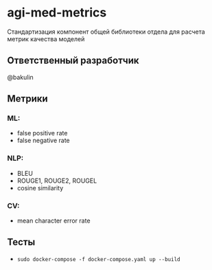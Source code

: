 # agi-med-metrics

Стандартизация компонент общей библиотеки отдела для расчета метрик качества моделей

## Ответственный разработчик

@bakulin

## Метрики

### ML: 

- false positive rate
- false negative rate

### NLP: 

- BLEU
- ROUGE1, ROUGE2, ROUGEL
- cosine similarity

### CV: 

- mean character error rate

## Тесты

- `sudo docker-compose -f docker-compose.yaml up --build`

